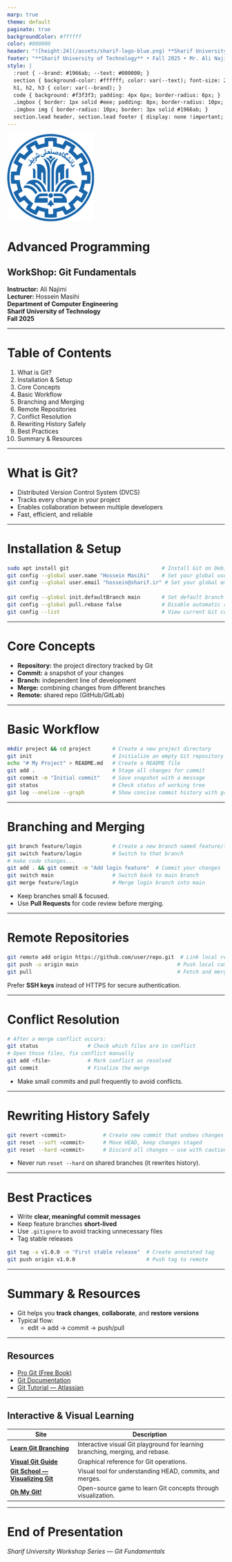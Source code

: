 ```yaml
---
marp: true
theme: default
paginate: true
backgroundColor: #ffffff
color: #000000
header: "![height:24](/assets/sharif-logo-blue.png) **Sharif University Workshop Series — Git Fundamentals**"
footer: "**Sharif University of Technology** • Fall 2025 • Mr. Ali Najimi • Hossein Masihi"
style: |
  :root { --brand: #1966ab; --text: #000000; }
  section { background-color: #ffffff; color: var(--text); font-size: 28px; font-family: "Inter","Segoe UI","Roboto","Helvetica Neue",Arial,sans-serif; }
  h1, h2, h3 { color: var(--brand); }
  code { background: #f3f3f3; padding: 4px 6px; border-radius: 6px; }
  .imgbox { border: 1px solid #eee; padding: 8px; border-radius: 10px; text-align:center; }
  .imgbox img { border-radius: 10px; border: 3px solid #1966ab; }
  section.lead header, section.lead footer { display: none !important; }
---
```


<!-- _class: lead -->
![bg right:30% 90%](../slides/assets/sharif-logo-blue.png)
# Advanced Programming
## WorkShop: Git Fundamentals

**Instructor:** Ali Najimi  
**Lecturer:**  Hossein Masihi  
**Department of Computer Engineering**  
**Sharif University of Technology**  
**Fall 2025**

---

# Table of Contents
1. What is Git?  
2. Installation & Setup  
3. Core Concepts  
4. Basic Workflow  
5. Branching and Merging  
6. Remote Repositories  
7. Conflict Resolution  
8. Rewriting History Safely  
9. Best Practices  
10. Summary & Resources  

---

# What is Git?
- Distributed Version Control System (DVCS)  
- Tracks every change in your project  
- Enables collaboration between multiple developers  
- Fast, efficient, and reliable  

---

# Installation & Setup

```bash
sudo apt install git                              # Install Git on Debian/Ubuntu
git config --global user.name "Hossein Masihi"    # Set your global username
git config --global user.email "hossein@sharif.ir" # Set your global email

git config --global init.defaultBranch main       # Set default branch name to main
git config --global pull.rebase false             # Disable automatic rebase on pull
git config --list                                 # View current Git configuration
````

---

# Core Concepts

* **Repository:** the project directory tracked by Git
* **Commit:** a snapshot of your changes
* **Branch:** independent line of development
* **Merge:** combining changes from different branches
* **Remote:** shared repo (GitHub/GitLab)

---

# Basic Workflow

```bash
mkdir project && cd project       # Create a new project directory
git init                          # Initialize an empty Git repository
echo "# My Project" > README.md   # Create a README file
git add .                         # Stage all changes for commit
git commit -m "Initial commit"    # Save snapshot with a message
git status                        # Check status of working tree
git log --oneline --graph         # Show concise commit history with graph
```

---

# Branching and Merging

```bash
git branch feature/login          # Create a new branch named feature/login
git switch feature/login          # Switch to that branch
# make code changes...
git add . && git commit -m "Add login feature"  # Commit your changes
git switch main                   # Switch back to main branch
git merge feature/login           # Merge login branch into main
```

* Keep branches small & focused.
* Use **Pull Requests** for code review before merging.

---

# Remote Repositories

```bash
git remote add origin https://github.com/user/repo.git  # Link local repo to remote
git push -u origin main                                # Push local commits to remote
git pull                                               # Fetch and merge latest changes
```

Prefer **SSH keys** instead of HTTPS for secure authentication.

---

# Conflict Resolution

```bash
# After a merge conflict occurs:
git status                # Check which files are in conflict
# Open those files, fix conflict manually
git add <file>            # Mark conflict as resolved
git commit                # Finalize the merge
```

* Make small commits and pull frequently to avoid conflicts.

---

# Rewriting History Safely

```bash
git revert <commit>            # Create new commit that undoes changes of a specific commit
git reset --soft <commit>      # Move HEAD, keep changes staged
git reset --hard <commit>      # Discard all changes — use with caution!
```

* Never run `reset --hard` on shared branches (it rewrites history).

---

# Best Practices

* Write **clear, meaningful commit messages**
* Keep feature branches **short-lived**
* Use `.gitignore` to avoid tracking unnecessary files
* Tag stable releases

```bash
git tag -a v1.0.0 -m "First stable release"  # Create annotated tag
git push origin v1.0.0                       # Push tag to remote
```

---

# Summary & Resources

* Git helps you **track changes**, **collaborate**, and **restore versions**
* Typical flow:
    - edit → add → commit → push/pull

---

##  Resources

* [Pro Git (Free Book)](https://git-scm.com/book/en/v2?utm_source=chatgpt.com)
* [Git Documentation](https://git-scm.com/docs?utm_source=chatgpt.com)
* [Git Tutorial — Atlassian](https://www.atlassian.com/git/tutorials?utm_source=chatgpt.com)

---

## Interactive & Visual Learning

| Site                                                                                                       | Description                                                                    |
| ---------------------------------------------------------------------------------------------------------- | ------------------------------------------------------------------------------ |
| [**Learn Git Branching**](https://learngitbranching.js.org/?utm_source=chatgpt.com)                        | Interactive visual Git playground for learning branching, merging, and rebase. |
| [**Visual Git Guide**](https://marklodato.github.io/visual-git-guide/index-en.html?utm_source=chatgpt.com) | Graphical reference for Git operations.                                        |
| [**Git School — Visualizing Git**](https://git-school.github.io/visualizing-git/?utm_source=chatgpt.com)   | Visual tool for understanding HEAD, commits, and merges.                       |
| [**Oh My Git!**](https://ohmygit.org/?utm_source=chatgpt.com)                                              | Open-source game to learn Git concepts through visualization.                  |

---

<!-- _class: lead -->

# End of Presentation

*Sharif University Workshop Series — Git Fundamentals*
